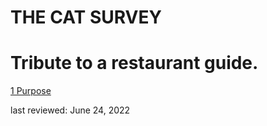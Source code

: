 # THE CAT SURVEY

# Tribute to a restaurant guide.

[1 Purpose](https://thecatsurvey.github.io/01purpose)

last reviewed:  June 24, 2022
